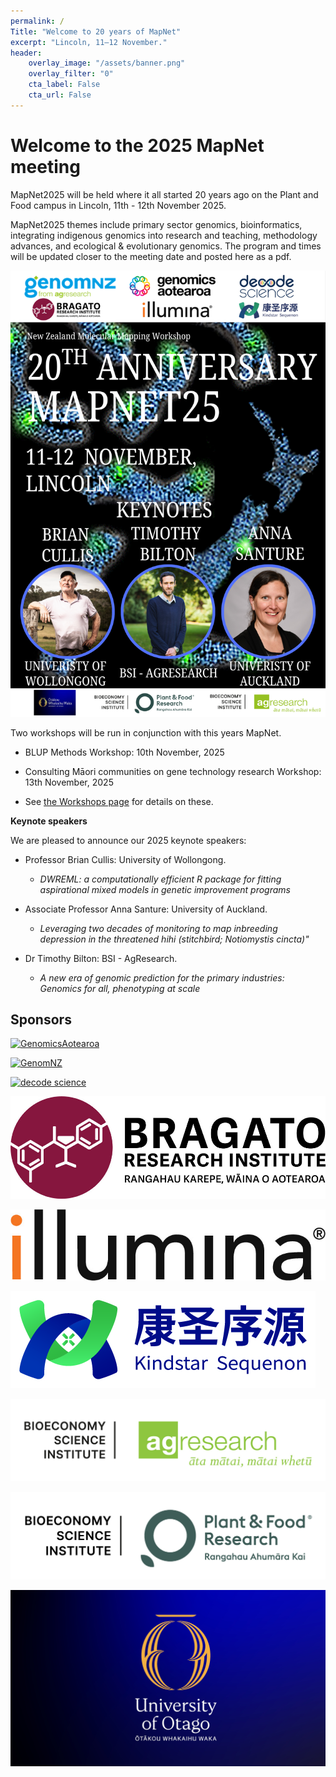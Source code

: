 ```yaml
---
permalink: /
Title: "Welcome to 20 years of MapNet"
excerpt: "Lincoln, 11–12 November."
header:
    overlay_image: "/assets/banner.png"
    overlay_filter: "0"
    cta_label: False
    cta_url: False
---
```


<span></span>

# Welcome to the 2025 MapNet meeting
MapNet2025 will be held where it all started 20 years ago on the Plant and Food campus in Lincoln, 11th - 12th November 2025.

MapNet2025 themes include primary sector genomics, bioinformatics, integrating indigenous genomics into research and teaching, methodology advances, and ecological & evolutionary genomics. The program and times will be updated closer to the meeting date and posted here as a pdf.

![poster](../assets/MapNet_Poster_Final_2.png)


Two workshops will be run in conjunction with this years MapNet.

- BLUP Methods Workshop: 10th November, 2025

- Consulting Māori communities on gene technology research Workshop: 13th November, 2025

- See [the Workshops page](https://mapnet2025.github.io/workshops) for details on these.

<!--Registrations have now closed. 

[**Click here for the conference programme**](../assets/MapNet_booklet_programmet.pdf)
-->


**Keynote speakers**

We are pleased to announce our 2025 keynote speakers:

- Professor Brian Cullis: University of Wollongong.
    - _DWREML: a computationally efficient R package for fitting aspirational mixed models in genetic improvement programs_

- Associate Professor Anna Santure: University of Auckland.
    - _Leveraging two decades of monitoring to map inbreeding depression in the threatened hihi (stitchbird; Notiomystis cincta)"_
      
- Dr Timothy Bilton: BSI - AgResearch.
    - _A new era of genomic prediction for the primary industries: Genomics for all, phenotyping at scale_

<!--
- Professor Elinor Karlsson: Director, Vertebrate Genomics, Broad Institute of MIT and Harvard.
    - _The Future of Comparative Genomics: Finding Meaning in DNA Sequence in a Million Genome Age_

- Professor Alison Van Eenennaam: Animal Genomics and Biotechnology, University of California, Davis.
    - _Global Status of Gene Edited Food Animals and their Products_
  
- Associate Professor Vinzent Börner: GHPC Consulting and Services Pty Ltd, Australia.
    - _Past, present and future of high performance computing in animal breeding_
 
- Dr Suzanne Rowe: Senior Scientist, Animal Genomics, AgResearch, Invermay.
    - _Using molecular phenotypes to lower global methane emissions_
-->



<!-- [**Click here for the conference programme**]()  (https://vuwgenomics.github.io/mapnet2019.github.io/pdfs/MapNet2019programme.pdf). -->

 <!-- **[Click here to register]**()(https://vuw.eventsair.com/mapnet-2019/mapnet2019). -->



## Sponsors

[![GenomicsAotearoa](../assets/GA-Wide-Colour-1200px.jpg)](https://www.genomics-aotearoa.org.nz)

<span></span>

[![GenomNZ](../assets/GenomNZ%20(RGB).jpg)](https://www.agresearch.co.nz/partnering-with-us/products-and-services/genomnz/)

<span></span>

[![decode science](../assets/Decode-stacked-colour-RGB.jpg)](https://decodescience.co.nz/)

<span></span>

[![Bragato](../assets/BRI_preferred_logo.jpg)](https://bri.co.nz/)
<span></span>

[![illumina](../assets/illumina-full-logo-warm-rgb-pumpkin-black.jpg)](https://www.illumina.com/)
<span></span>

[![Kindstar Sequenon](../assets/kindstar_logo.jpg)](https://www.illumina.com/)

<span></span>

[![BSI - AgResearch](../assets/AgResearch_BSI_Wide_RGB.jpg)](https://www.agresearch.co.nz/)

<span></span>

[![BSI - Plant and Food Research](../assets/BSI-PFR_logo.png)](https://www.plantandfood.com/en-nz/)

<span></span>

[![UniversityOfOtago](../assets/University-of-Otago-stacked-wordmark-image-1880.jpg)](https://www.otago.ac.nz.nz)
<span></span>



<!--## Sponsors 2023

#[![BGI](../assets/MGI%20logo.png)](https://www.bgi.com/global){:target="_blank"}

#<span></span>

#[![illumina](../assets/illumina-full-logo-warm-rgb-pumpkin-black.jpg)](https://www.illumina.com/){:target="_blank"}

#<span></span>

#[![GenomNZ](../assets/GenomNZ%20(RGB).jpg)](https://www.agresearch.co.nz/partnering-with-us/products-and-services/genomnz/){:target="_blank"}

#<span></span>

#[![decode science](../assets/Decode-stacked-colour-RGB.jpg)](https://decodescience.co.nz/){:target="_blank"}

#<span></span>

[![AgResearch](../assets/agresearch-logo-600px.png)](https://www.agresearch.co.nz/){:target="_blank"}

<span></span>

[![UniversityOfOtago](../assets/university-of-otago.jpg)](https://www.otago.ac.nz.nz){:target="_blank"}

<span></span>

<!--#[![GenomicsAotearoa](../assets/GA-Wide-Colour-1200px.jpg)](https://www.genomics-aotearoa.org.nz){:target="_blank"}

#<span></span>

#[![AbacusBio](../assets/abacus.jpg)](https://abacusbio.com/){:target="_blank"}

#<span></span>

#[![BeefLambGeneticsNZ](../assets/BLG_genetics.jpg)](https://beeflambnz.com/){:target="_blank"}
#<span></span>
-->



<!-- ![MapNet](../assets/mapnet.jpg) -->
   
<!-- <span></span> -->

